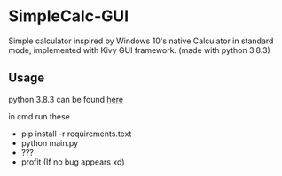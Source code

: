 # SimpleCalc-GUI
Simple calculator inspired by Windows 10's native Calculator in standard mode, implemented with Kivy GUI framework. (made with python 3.8.3)

## Usage
python 3.8.3 can be found [here](https://www.python.org/downloads/release/python-383/)

in cmd run these
- pip install -r requirements.text
- python main.py
- ???
- profit (If no bug appears xd)
